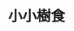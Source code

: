 ---
title: "小小樹食"
description: "小小樹食"
layout: shop
keywords:
  - 美食競賽
  - 台灣美食
  - 美食精選
datePublished: "2025-06-30"
dateModified: "2025-07-07"
city: "台北市"
district: "大安區"
address: "分店眾多請自行搜尋"
phone: ""
geo: ""
google_map: "https://www.google.com/maps/search/%E5%B0%8F%E5%B0%8F%E6%A8%B9%E9%A3%9F/@25.0364368,121.497729,13z/data=!3m1!4b1?entry=ttu&g_ep=EgoyMDI1MDYyMy4yIKXMDSoASAFQAw%3D%3D"
footinder: "https://footinder.com.tw/%E5%8F%B0%E5%8C%97%E5%B8%82%E5%A4%A7%E5%AE%89%E5%8D%80/47870/"
official: "https://www.noke.littletreefood.com/"
award:
  - name: "500盤"
    year: "2024"
    entries:
      - dishes:
          - "小樹酪梨蔬菜佛陀碗"
          - "紅油皮蛋豆腐餃"

---
